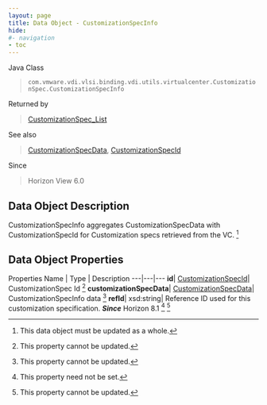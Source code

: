 ```yaml
---
layout: page
title: Data Object - CustomizationSpecInfo
hide:
#- navigation
- toc
---
```






Java Class
> `com.vmware.vdi.vlsi.binding.vdi.utils.virtualcenter.CustomizationSpec.CustomizationSpecInfo`

Returned by
> [CustomizationSpec_List](vdi.utils.virtualcenter.CustomizationSpec.md#list)

See also
> [CustomizationSpecData](vdi.utils.virtualcenter.CustomizationSpec.CustomizationSpecData.md), [CustomizationSpecId](vdi.entity.CustomizationSpecId.md)

Since
> Horizon View 6.0


## Data Object Description

CustomizationSpecInfo aggregates CustomizationSpecData with CustomizationSpecId for Customization specs retrieved from the VC.
 [^167]



## Data Object Properties
Properties
Name |  Type |  Description
---|---|---
**id**| [CustomizationSpecId](vdi.entity.CustomizationSpecId.md)|  CustomizationSpec Id [^2]
**customizationSpecData**| [CustomizationSpecData](vdi.utils.virtualcenter.CustomizationSpec.CustomizationSpecData.md)|  CustomizationSpecInfo data [^2]
**refId**|  xsd:string|  Reference ID used for this customization specification.  **_Since_** Horizon 8.1 [^1] [^2]


 


[^1]: This property need not be set.
[^2]: This property cannot be updated.
[^167]: This data object must be updated as a whole.